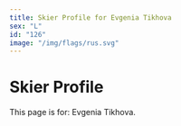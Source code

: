 ```yaml
---
title: Skier Profile for Evgenia Tikhova
sex: "L"
id: "126"
image: "/img/flags/rus.svg" 
---
```


# Skier Profile

This page is for: Evgenia Tikhova.
    